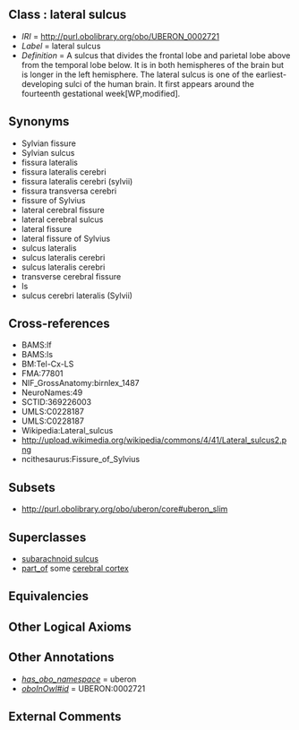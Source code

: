 
## Class : lateral sulcus

 * *IRI* = http://purl.obolibrary.org/obo/UBERON_0002721
 * *Label* = lateral sulcus
 * *Definition* = A sulcus that divides the frontal lobe and parietal lobe above from the temporal lobe below. It is in both hemispheres of the brain but is longer in the left hemisphere. The lateral sulcus is one of the earliest-developing sulci of the human brain. It first appears around the fourteenth gestational week[WP,modified].

## Synonyms

 * Sylvian fissure
 * Sylvian sulcus
 * fissura lateralis
 * fissura lateralis cerebri
 * fissura lateralis cerebri (sylvii)
 * fissura transversa cerebri
 * fissure of Sylvius
 * lateral cerebral fissure
 * lateral cerebral sulcus
 * lateral fissure
 * lateral fissure of Sylvius
 * sulcus lateralis
 * sulcus lateralis cerebri
 * sulcus lateralis cerebri
 * transverse cerebral fissure
 * ls
 * sulcus cerebri lateralis (Sylvii)

## Cross-references

 * BAMS:lf
 * BAMS:ls
 * BM:Tel-Cx-LS
 * FMA:77801
 * NIF_GrossAnatomy:birnlex_1487
 * NeuroNames:49
 * SCTID:369226003
 * UMLS:C0228187
 * UMLS:C0228187
 * Wikipedia:Lateral_sulcus
 * http://upload.wikimedia.org/wikipedia/commons/4/41/Lateral_sulcus2.png
 * ncithesaurus:Fissure_of_Sylvius

## Subsets

 * http://purl.obolibrary.org/obo/uberon/core#uberon_slim

## Superclasses

 * [subarachnoid sulcus](../../UBERON/34/UBERON_0008334.md)
 * [part_of](../../BFO/50/BFO_0000050.md) some [cerebral cortex](../../UBERON/56/UBERON_0000956.md)

## Equivalencies


## Other Logical Axioms


## Other Annotations

 * *[has_obo_namespace](../../ce/oboInOwl#hasOBONamespace.md)* = uberon
 * *[oboInOwl#id](../../id/oboInOwl#id.md)* = UBERON:0002721

## External Comments

